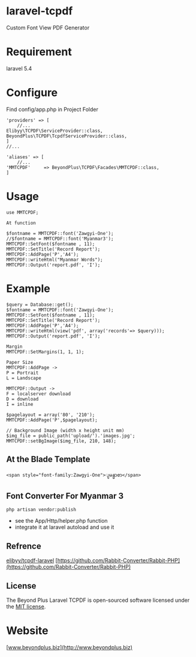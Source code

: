# laravel-tcpdf
Custom Font View PDF Generator

# Requirement
laravel 5.4

# Configure

Find config/app.php in Project Folder
```
'providers' => [
    //...
Elibyy\TCPDF\ServiceProvider::class,
BeyondPlus\TCPDF\TcpdfServiceProvider::class,
]
//...

'aliases' => [
    //...
'MMTCPDF'     => BeyondPlus\TCPDF\Facades\MMTCPDF::class,
]
```
# Usage
```
use MMTCPDF;

At function

$fontname = MMTCPDF::font('Zawgyi-One');
//$fontname = MMTCPDF::font('Myanmar3');
MMTCPDF::SetFont($fontname , 11);
MMTCPDF::SetTitle('Record Report');
MMTCPDF::AddPage('P','A4');
MMTCPDF::writeHtml("Myanmar Words");
MMTCPDF::Output('report.pdf', 'I');
```
# Example
```
$query = Database::get();
$fontname = MMTCPDF::font('Zawgyi-One');
MMTCPDF::SetFont($fontname , 11);
MMTCPDF::SetTitle('Record Report');
MMTCPDF::AddPage('P','A4');
MMTCPDF::writeHtml(view('pdf', array('records'=> $query)));
MMTCPDF::Output('report.pdf', 'I');
```
```
Margin
MMTCPDF::SetMargins(1, 1, 1);

Paper Size
MMTCPDF::AddPage ->
P = Portrait
L = Landscape

MMTCPDF::Output ->
F = localserver download
D = download
I = inline

$pagelayout = array('80', '210');
MMTCPDF::AddPage('P',$pagelayout);

// Background Image (width x height unit mm)
$img_file = public_path('upload/').'images.jpg';
MMTCPDF::setBgImage($img_file, 210, 148);
```

## At the Blade Template
```
<span style="font-family:Zawgyi-One">ျမန္မာစာ</span>
```

## Font Converter For Myanmar 3
```
php artisan vendor:publish
```
- see the App/Http/helper.php function  
- integrate it at laravel autoload and use it

## Refrence
[elibyy/tcpdf-laravel](https://packagist.org/packages/elibyy/tcpdf-laravel)
[https://github.com/Rabbit-Converter/Rabbit-PHP](https://github.com/Rabbit-Converter/Rabbit-PHP)

## License

The Beyond Plus Laravel TCPDF is open-sourced software licensed under the [MIT license](http://opensource.org/licenses/MIT).

# Website
[www.beyondplus.biz](http://www.beyondplus.biz)
